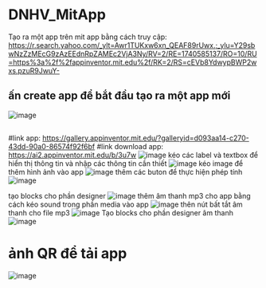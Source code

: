 # DNHV_MitApp
Tạo ra một app trên mit app bằng cách truy cập: https://r.search.yahoo.com/_ylt=Awr1TUKxw6xn_QEAF89rUwx.;_ylu=Y29sbwNzZzMEcG9zAzEEdnRpZAMEc2VjA3Ny/RV=2/RE=1740585137/RO=10/RU=https%3a%2f%2fappinventor.mit.edu%2f/RK=2/RS=cEVb8YdwypBWP2wxs.pzuR9JwuY-
## ấn create app để bắt đầu tạo ra một app mới 
![image](https://github.com/user-attachments/assets/23c711fb-1464-44ee-9700-9be2fcfdf2b9)
## 
#link app: https://gallery.appinventor.mit.edu/?galleryid=d093aa14-c270-43dd-90a0-86574f92f6bf
#link download app: https://ai2.appinventor.mit.edu/b/3u7w
![image](https://github.com/user-attachments/assets/6469b138-e756-4ec5-beab-7e3a4e89d715)
kéo các label và textbox để hiển thị thông tin và nhập các thông tin cần thiết
![image](https://github.com/user-attachments/assets/66af4e8a-eafb-4099-b2ec-b5fafc326c36)
kéo image để thêm hình ảnh vào app
![image](https://github.com/user-attachments/assets/a28d1f8c-89c1-416a-8883-30c075c8dbe3)
thêm các buton để thực hiện phép tính
![image](https://github.com/user-attachments/assets/a77625e5-272a-4bc7-916c-bac3e513dbbd)


tạo blocks cho phần designer 
![image](https://github.com/user-attachments/assets/b1dff818-65f9-45f6-af10-8b51b6898683)
thêm âm thanh mp3 cho app bằng cách kéo sound trong phần media vào app
![image](https://github.com/user-attachments/assets/fc11a97d-1be5-444f-bde8-42714b840afe)
thên nút bất tắt âm thanh cho file mp3
![image](https://github.com/user-attachments/assets/71f6816b-9f3a-4c79-9029-d68561434f5a)
Tạo blocks cho phần designer âm thanh
![image](https://github.com/user-attachments/assets/89f542d3-828e-476c-83a7-9f077b390418)
# ảnh QR để tải app
![image](https://github.com/user-attachments/assets/92b832c3-ac88-4c75-9cab-2f9ba0f9064c)






